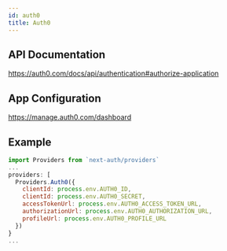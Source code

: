 ```yaml
---
id: auth0
title: Auth0
---
```


## API Documentation

https://auth0.com/docs/api/authentication#authorize-application

## App Configuration

https://manage.auth0.com/dashboard

## Example

```js
import Providers from `next-auth/providers`
...
providers: [
  Providers.Auth0({
    clientId: process.env.AUTH0_ID,
    clientId: process.env.AUTH0_SECRET,
    accessTokenUrl: process.env.AUTH0_ACCESS_TOKEN_URL,
    authorizationUrl: process.env.AUTH0_AUTHORIZATION_URL,
    profileUrl: process.env.AUTH0_PROFILE_URL
  })
}
...
```